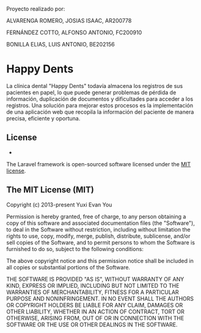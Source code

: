 
Proyecto realizado por:

ALVARENGA ROMERO, JOSIAS ISAAC, AR200778

FERNÁNDEZ COTTO, ALFONSO ANTONIO, FC200910

BONILLA ELIAS, LUIS ANTONIO, BE202156


# Happy Dents

La clínica dental "Happy Dents" todavía almacena los registros de sus pacientes en papel, lo que puede generar problemas de pérdida de información, duplicación de documentos y dificultades para acceder a los registros. Una solución para mejorar estos procesos es la implementación de una aplicación web que recopila la información del paciente de manera precisa, eficiente y oportuna.


## License
-
The Laravel framework is open-sourced software licensed under the [MIT license](https://opensource.org/licenses/MIT).

## The MIT License (MIT)

Copyright (c) 2013-present Yuxi Evan You

Permission is hereby granted, free of charge, to any person obtaining a copy
of this software and associated documentation files (the "Software"), to deal
in the Software without restriction, including without limitation the rights
to use, copy, modify, merge, publish, distribute, sublicense, and/or sell
copies of the Software, and to permit persons to whom the Software is
furnished to do so, subject to the following conditions:

The above copyright notice and this permission notice shall be included in
all copies or substantial portions of the Software.

THE SOFTWARE IS PROVIDED "AS IS", WITHOUT WARRANTY OF ANY KIND, EXPRESS OR
IMPLIED, INCLUDING BUT NOT LIMITED TO THE WARRANTIES OF MERCHANTABILITY,
FITNESS FOR A PARTICULAR PURPOSE AND NONINFRINGEMENT. IN NO EVENT SHALL THE
AUTHORS OR COPYRIGHT HOLDERS BE LIABLE FOR ANY CLAIM, DAMAGES OR OTHER
LIABILITY, WHETHER IN AN ACTION OF CONTRACT, TORT OR OTHERWISE, ARISING FROM,
OUT OF OR IN CONNECTION WITH THE SOFTWARE OR THE USE OR OTHER DEALINGS IN
THE SOFTWARE.
